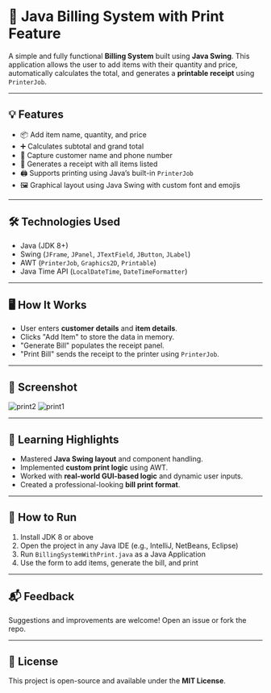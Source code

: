 # 🧾 Java Billing System with Print Feature

A simple and fully functional **Billing System** built using **Java Swing**. This application allows the user to add items with their quantity and price, automatically calculates the total, and generates a **printable receipt** using `PrinterJob`.

---

## 💡 Features

- 📦 Add item name, quantity, and price
- ➕ Calculates subtotal and grand total
- 🧍 Capture customer name and phone number
- 🧾 Generates a receipt with all items listed
- 🖨️ Supports printing using Java’s built-in `PrinterJob`
- 🖼️ Graphical layout using Java Swing with custom font and emojis

---

## 🛠️ Technologies Used

- Java (JDK 8+)
- Swing (`JFrame`, `JPanel`, `JTextField`, `JButton`, `JLabel`)
- AWT (`PrinterJob`, `Graphics2D`, `Printable`)
- Java Time API (`LocalDateTime`, `DateTimeFormatter`)

---

## 🖥️ How It Works

- User enters **customer details** and **item details**.
- Clicks "Add Item" to store the data in memory.
- "Generate Bill" populates the receipt panel.
- "Print Bill" sends the receipt to the printer using `PrinterJob`.

---

## 🧾 Screenshot

![print2](https://github.com/user-attachments/assets/026dc627-cbeb-4eea-9b7a-3bd6f4256931)
![print1](https://github.com/user-attachments/assets/4699ae8c-7751-46a8-a5dd-788df7634043)


---

## 🧠 Learning Highlights

- Mastered **Java Swing layout** and component handling.
- Implemented **custom print logic** using AWT.
- Worked with **real-world GUI-based logic** and dynamic user inputs.
- Created a professional-looking **bill print format**.

---

## 🚀 How to Run

1. Install JDK 8 or above
2. Open the project in any Java IDE (e.g., IntelliJ, NetBeans, Eclipse)
3. Run `BillingSystemWithPrint.java` as a Java Application
4. Use the form to add items, generate the bill, and print

---

## 📬 Feedback

Suggestions and improvements are welcome! Open an issue or fork the repo.

---

## 📄 License

This project is open-source and available under the **MIT License**.



